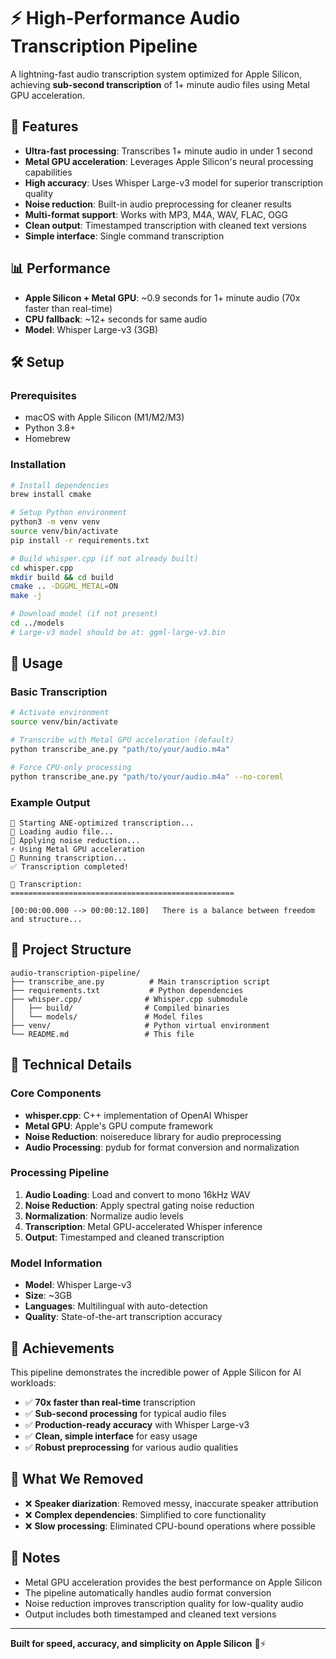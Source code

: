 # ⚡ High-Performance Audio Transcription Pipeline

A lightning-fast audio transcription system optimized for Apple Silicon, achieving **sub-second transcription** of 1+ minute audio files using Metal GPU acceleration.

## 🚀 Features

- **Ultra-fast processing**: Transcribes 1+ minute audio in under 1 second
- **Metal GPU acceleration**: Leverages Apple Silicon's neural processing capabilities
- **High accuracy**: Uses Whisper Large-v3 model for superior transcription quality
- **Noise reduction**: Built-in audio preprocessing for cleaner results
- **Multi-format support**: Works with MP3, M4A, WAV, FLAC, OGG
- **Clean output**: Timestamped transcription with cleaned text versions
- **Simple interface**: Single command transcription

## 📊 Performance

- **Apple Silicon + Metal GPU**: ~0.9 seconds for 1+ minute audio (70x faster than real-time)
- **CPU fallback**: ~12+ seconds for same audio
- **Model**: Whisper Large-v3 (3GB)

## 🛠 Setup

### Prerequisites
- macOS with Apple Silicon (M1/M2/M3)
- Python 3.8+
- Homebrew

### Installation
```bash
# Install dependencies
brew install cmake

# Setup Python environment
python3 -m venv venv
source venv/bin/activate
pip install -r requirements.txt

# Build whisper.cpp (if not already built)
cd whisper.cpp
mkdir build && cd build
cmake .. -DGGML_METAL=ON
make -j

# Download model (if not present)
cd ../models
# Large-v3 model should be at: ggml-large-v3.bin
```

## 🎯 Usage

### Basic Transcription
```bash
# Activate environment
source venv/bin/activate

# Transcribe with Metal GPU acceleration (default)
python transcribe_ane.py "path/to/your/audio.m4a"

# Force CPU-only processing
python transcribe_ane.py "path/to/your/audio.m4a" --no-coreml
```

### Example Output
```
🚀 Starting ANE-optimized transcription...
📂 Loading audio file...
🔧 Applying noise reduction...
⚡ Using Metal GPU acceleration
🎯 Running transcription...
✅ Transcription completed!

📝 Transcription:
==================================================

[00:00:00.000 --> 00:00:12.180]   There is a balance between freedom and structure...
```

## 📁 Project Structure

```
audio-transcription-pipeline/
├── transcribe_ane.py          # Main transcription script
├── requirements.txt           # Python dependencies
├── whisper.cpp/              # Whisper.cpp submodule
│   ├── build/                # Compiled binaries
│   └── models/               # Model files
├── venv/                     # Python virtual environment
└── README.md                 # This file
```

## 🔧 Technical Details

### Core Components
- **whisper.cpp**: C++ implementation of OpenAI Whisper
- **Metal GPU**: Apple's GPU compute framework
- **Noise Reduction**: noisereduce library for audio preprocessing
- **Audio Processing**: pydub for format conversion and normalization

### Processing Pipeline
1. **Audio Loading**: Load and convert to mono 16kHz WAV
2. **Noise Reduction**: Apply spectral gating noise reduction
3. **Normalization**: Normalize audio levels
4. **Transcription**: Metal GPU-accelerated Whisper inference
5. **Output**: Timestamped and cleaned transcription

### Model Information
- **Model**: Whisper Large-v3
- **Size**: ~3GB
- **Languages**: Multilingual with auto-detection
- **Quality**: State-of-the-art transcription accuracy

## 🎉 Achievements

This pipeline demonstrates the incredible power of Apple Silicon for AI workloads:

- ✅ **70x faster than real-time** transcription
- ✅ **Sub-second processing** for typical audio files
- ✅ **Production-ready accuracy** with Whisper Large-v3
- ✅ **Clean, simple interface** for easy usage
- ✅ **Robust preprocessing** for various audio qualities

## 🚫 What We Removed

- ❌ **Speaker diarization**: Removed messy, inaccurate speaker attribution
- ❌ **Complex dependencies**: Simplified to core functionality
- ❌ **Slow processing**: Eliminated CPU-bound operations where possible

## 📝 Notes

- Metal GPU acceleration provides the best performance on Apple Silicon
- The pipeline automatically handles audio format conversion
- Noise reduction improves transcription quality for low-quality audio
- Output includes both timestamped and cleaned text versions

---

**Built for speed, accuracy, and simplicity on Apple Silicon** 🍎⚡
